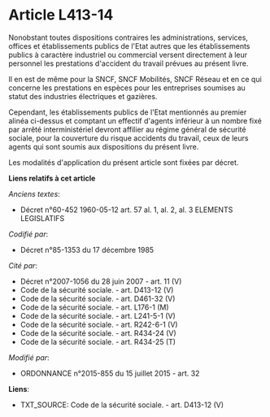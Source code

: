 # Article L413-14

Nonobstant toutes dispositions contraires les administrations, services, offices et établissements publics de l'Etat autres
que les établissements publics à caractère industriel ou commercial versent directement à leur personnel les prestations
d'accident du travail prévues au présent livre. 

Il en est de même pour la SNCF, SNCF Mobilités, SNCF Réseau et en ce qui concerne les prestations en espèces pour les
entreprises soumises au statut des industries électriques et gazières. 

Cependant, les établissements publics de l'Etat mentionnés au premier alinéa ci-dessus et comptant un effectif d'agents
inférieur à un nombre fixé par arrêté interministériel devront affilier au régime général de sécurité sociale, pour la
couverture du risque accidents du travail, ceux de leurs agents qui sont soumis aux dispositions du présent livre. 

Les modalités d'application du présent article sont fixées par décret.

**Liens relatifs à cet article**

_Anciens textes_:

  - Décret n°60-452 1960-05-12 art. 57 al. 1, al. 2, al. 3 ELEMENTS LEGISLATIFS

_Codifié par_:

  - Décret n°85-1353 du 17 décembre 1985

_Cité par_:

  - Décret n°2007-1056 du 28 juin 2007 - art. 11 (V)
  - Code de la sécurité sociale. - art. D413-12 (V)
  - Code de la sécurité sociale. - art. D461-32 (V)
  - Code de la sécurité sociale. - art. L176-1 (M)
  - Code de la sécurité sociale. - art. L241-5-1 (V)
  - Code de la sécurité sociale. - art. R242-6-1 (V)
  - Code de la sécurité sociale. - art. R434-24 (V)
  - Code de la sécurité sociale. - art. R434-25 (T)

_Modifié par_:

  - ORDONNANCE n°2015-855 du 15 juillet 2015 - art. 32

**Liens**:

  - TXT_SOURCE: Code de la sécurité sociale. - art. D413-12 (V)
